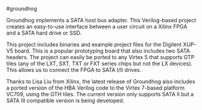 #groundhog

Groundhog implements a SATA host bus adapter. This Verilog-based project creates an easy-to-use interface between a user circuit on a Xilinx FPGA and a SATA hard drive or SSD.

This project includes binaries and example project files for the Digilent XUP-V5 board. This is a popular prototyping board that also includes two SATA headers. The project can easily be ported to any Virtex 5 that supports GTP tiles (any of the LXT, SXT, TXT or FXT series chips but not the LX devices). This allows us to connect the FPGA to SATA I/II drives.

Thanks to Lisa Liu from Xilinx, the latest release of Groundhog also includes a ported version of the HBA Verilog code to the Virtex 7-based platform VC709,  using the GTH tiles. The current version only supports SATA II but a SATA III compatible version is being developed.
